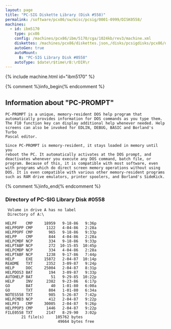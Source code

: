 ```yaml
---
layout: page
title: "PC-SIG Diskette Library (Disk #558)"
permalink: /software/pcx86/sw/misc/pcsig/0001-0999/DISK0558/
machines:
  - id: ibm5170
    type: pcx86
    config: /machines/pcx86/ibm/5170/cga/1024kb/rev3/machine.xml
    diskettes: /machines/pcx86/diskettes.json,/disks/pcsigdisks/pcx86/diskettes.json
    autoGen: true
    autoMount:
      B: "PC-SIG Library Disk #0558"
    autoType: $date\r$time\rB:\rDIR\r
---
```


{% include machine.html id="ibm5170" %}

{% comment %}info_begin{% endcomment %}

## Information about "PC-PROMPT"

    PC-PROMPT is a unique, memory-resident DOS help program that
    automatically provides information for DOS commands as you type them.
    The F10 function key can display additional help whenever needed. Help
    screens can also be invoked for EDLIN, DEBUG, BASIC and Borland's Turbo
    Pascal editor.
    
    Since PC-PROMPT is memory-resident, it stays loaded in memory until you
    reboot the PC. It automatically activates at the DOS prompt, and
    deactivates whenever you execute any DOS command, batch file, or
    program. Because of this, it is compatible with most software, even
    with programs which do direct screen memory operations without using
    DOS. It is even compatible with various other memory-resident programs
    such as RAM drive emulators, printer spoolers, and Borland's SideKick.
{% comment %}info_end{% endcomment %}


### Directory of PC-SIG Library Disk #0558

     Volume in drive A has no label
     Directory of A:\

    HELPF    CMP     18959   9-18-86   9:36p
    HELPPOPP CMP      1122   4-04-86   2:28a
    HELPPOPF CMP       965   9-18-86   9:33p
    HELPP    CMP       844   4-04-86   2:28a
    HELPCMDF NCP       334   9-18-86   9:33p
    HELPTABP NCP       272  10-15-85  10:45p
    HELPCMDP NCP       334   4-04-86   2:28a
    HELPTABF NCP      1238   9-17-86   7:44p
    HELP     EXE     15872   2-04-87  10:14p
    README   TXT      2352   3-09-87   9:24p
    HELP     DOC     25004   2-04-87   8:31p
    HELPDOS3 BAT       194   3-09-87   9:33p
    AUTOHELP BAT        51   9-29-85  10:22p
    HELP     INV      2382   9-23-86   6:17p
    GO       BAT        40   1-01-80   6:00a
    GO       TXT       804   1-01-80   6:34a
    NOTES558 TXT       985   5-26-87   7:42p
    HELPCMD3 NCP       412   2-04-87   9:22p
    HELPF3   CMP     30005   2-04-87   9:26p
    HELPPOP3 CMP      1446   2-04-87   9:22p
    FILE0558 TXT      2147   8-29-90   3:02p
           21 file(s)     105762 bytes
                           49664 bytes free
